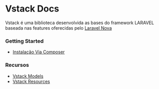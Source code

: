 # Vstack Docs 

Vstack é uma biblioteca desenvolvida as bases do framework LARAVEL baseada nas features oferecidas pelo [Laravel Nova](https://nova.laravel.com/docs/)

### Getting Started
- [Instalação Via Composer](docs/INSTALATION.md)

### Recursos
- [Vstack Models](docs/MODELS.md)
- [Vstack Resources](docs/RESOURCES.md)
